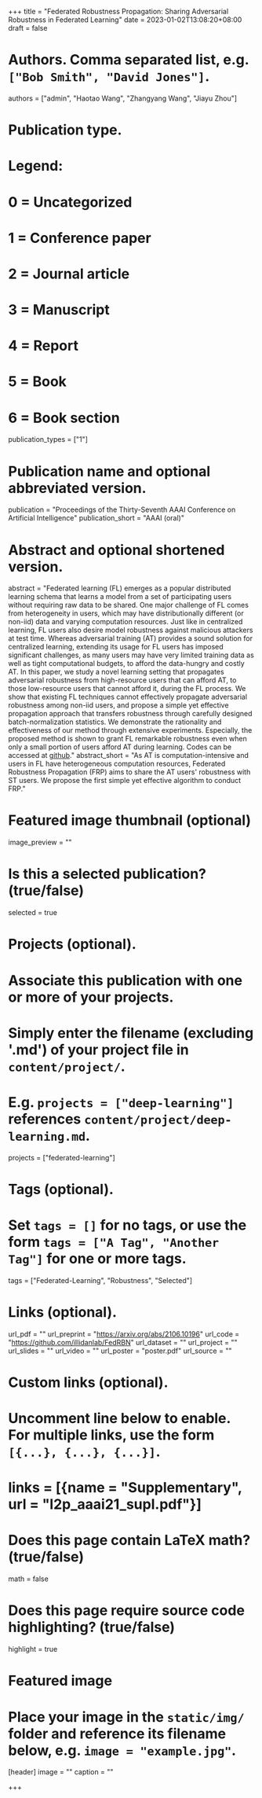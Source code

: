 +++
title = "Federated Robustness Propagation: Sharing Adversarial Robustness in Federated Learning"
date = 2023-01-02T13:08:20+08:00
draft = false

# Authors. Comma separated list, e.g. `["Bob Smith", "David Jones"]`.
authors = ["admin", "Haotao Wang", "Zhangyang Wang", "Jiayu Zhou"]

# Publication type.
# Legend:
# 0 = Uncategorized
# 1 = Conference paper
# 2 = Journal article
# 3 = Manuscript
# 4 = Report
# 5 = Book
# 6 = Book section
publication_types = ["1"]

# Publication name and optional abbreviated version.
publication = "Proceedings of the Thirty-Seventh AAAI Conference on Artificial Intelligence"
publication_short = "AAAI (oral)"

# Abstract and optional shortened version.
abstract = "Federated learning (FL) emerges as a popular distributed learning schema that learns a model from a set of participating users without requiring raw data to be shared. One major challenge of FL comes from heterogeneity in users, which may have distributionally different (or non-iid) data and varying computation resources. Just like in centralized learning, FL users also desire model robustness against malicious attackers at test time. Whereas adversarial training (AT) provides a sound solution for centralized learning, extending its usage for FL users has imposed significant challenges, as many users may have very limited training data as well as tight computational budgets, to afford the data-hungry and costly AT. In this paper, we study a novel learning setting that propagates adversarial robustness from high-resource users that can afford AT, to those low-resource users that cannot afford it, during the FL process. We show that existing FL techniques cannot effectively propagate adversarial robustness among non-iid users, and propose a simple yet effective propagation approach that transfers robustness through carefully designed batch-normalization statistics. We demonstrate the rationality and effectiveness of our method through extensive experiments. Especially, the proposed method is shown to grant FL remarkable robustness even when only a small portion of users afford AT during learning. Codes can be accessed at [github](https://github.com/illidanlab/FedRBN)."
abstract_short = "As AT is computation-intensive and users in FL have heterogeneous computation resources, Federated Robustness Propagation (FRP) aims to share the AT users' robustness with ST users. We propose the first simple yet effective algorithm to conduct FRP."

# Featured image thumbnail (optional)
image_preview = ""

# Is this a selected publication? (true/false)
selected = true

# Projects (optional).
#   Associate this publication with one or more of your projects.
#   Simply enter the filename (excluding '.md') of your project file in `content/project/`.
#   E.g. `projects = ["deep-learning"]` references `content/project/deep-learning.md`.
projects = ["federated-learning"]

# Tags (optional).
#   Set `tags = []` for no tags, or use the form `tags = ["A Tag", "Another Tag"]` for one or more tags.
tags = ["Federated-Learning", "Robustness", "Selected"]

# Links (optional).
url_pdf = ""
url_preprint = "https://arxiv.org/abs/2106.10196"
url_code = "https://github.com/illidanlab/FedRBN"
url_dataset = ""
url_project = ""
url_slides = ""
url_video = ""
url_poster = "poster.pdf"
url_source = ""

# Custom links (optional).
#   Uncomment line below to enable. For multiple links, use the form `[{...}, {...}, {...}]`.
# links = [{name = "Supplementary", url = "l2p_aaai21_supl.pdf"}]

# Does this page contain LaTeX math? (true/false)
math = false

# Does this page require source code highlighting? (true/false)
highlight = true

# Featured image
# Place your image in the `static/img/` folder and reference its filename below, e.g. `image = "example.jpg"`.
[header]
image = ""
caption = ""

+++
